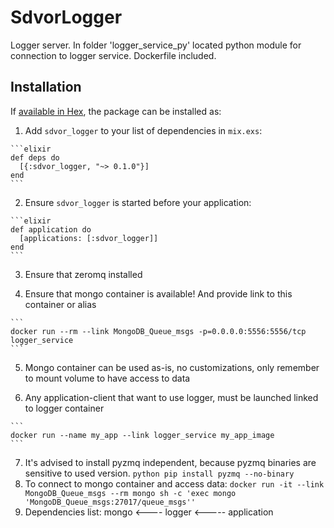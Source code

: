 # SdvorLogger

Logger server. In folder 'logger_service_py' located python module for connection to logger service. Dockerfile included.

## Installation

If [available in Hex](https://hex.pm/docs/publish), the package can be installed as:

  1. Add `sdvor_logger` to your list of dependencies in `mix.exs`:

    ```elixir
    def deps do
      [{:sdvor_logger, "~> 0.1.0"}]
    end
    ```

  2. Ensure `sdvor_logger` is started before your application:

    ```elixir
    def application do
      [applications: [:sdvor_logger]]
    end
    ```

  3. Ensure that zeromq installed

  4. Ensure that mongo container is available! And provide link to this container or alias

    ```
    docker run --rm --link MongoDB_Queue_msgs -p=0.0.0.0:5556:5556/tcp logger_service
    ```

  5. Mongo container can be used as-is, no customizations, only remember to mount volume to have access to data

  6. Any application-client that want to use logger, must be launched linked to logger container

    ```
    docker run --name my_app --link logger_service my_app_image
    ```
  7. It's advised to install pyzmq independent, because pyzmq binaries are sensitive to used version.
    ```python
    pip install pyzmq --no-binary
    ```
  8. To connect to mongo container and access data:
    ```
    docker run -it --link MongoDB_Queue_msgs --rm mongo sh -c 'exec mongo 'MongoDB_Queue_msgs:27017/queue_msgs''
    ```
  9. Dependencies list: mongo <---- logger <----- application
